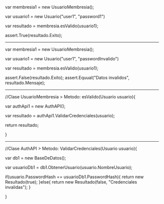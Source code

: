 var membresia1 = new UsuarioMembresia();
 
 var usuario1 = new Usuario("user1", "password1")
 
 var resultado = membresia.esValido(usuario1);
 
 assert.True(resultado.Exito);
 
 ----------------------------------------------------------
 
 var membresia1 = new UsuarioMembresia();
 
 var usuario1 = new Usuario("user1", "passwordInvalido")
 
 var resultado = membresia.esValido(usuario1);
 
 assert.False(resultado.Exito);
 assert.Equual("Datos invalidos", resultado.Mensaje);
 
 ----------------------------------------------------------
 
 //Clase UsuarioMembresia > Metodo: esValido(Usuario usuario){
 
 var authApi1 = new AuthAPI();
 
 var resultado = authApi1.ValidarCredenciales(usuario);
 
 return resultado;
 
 }
 
 
 ----------------------------------------------------------
 
 //Clase AuthAPI > Metodo: ValidarCredenciales(Usuario usuario){
 
 var db1 = new BaseDeDatos();
 
 var usuarioDb1 = db1.ObtenerUsuario(usuario.NombreUsuario);
 
 if(usuario.PasswordHash == usuarioDb1.PasswordHash){
 return new Resultado(true);
 }else{
 return new Resultado(false, "Credenciales invalidas");
 }
 
 }
